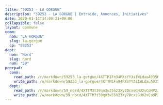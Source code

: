 ```yaml
---
title: "59253 - LA GORGUE"
description: "59253 - LA GORGUE | Entraide, Annonces, Initiatives"
date: 2020-01-11T14:09:21+09:00
collapsible: false
layout: commune
comm:
  nom: "LA GORGUE"
  slug: la-gorgue
  cp: "59253"
dept:
  nom: "Nord"
  slug: nord
  num: "59"
peerpad:
  comm:
    read_path: /r/markdown/59253_la-gorgue/4XTTM1Fn94PXsYY3s1WLdauA9356utRvMuFrR7wvsqmrLbTBr
    write_path: /w/markdown/59253_la-gorgue/4XTTM1Fn94PXsYY3s1WLdauA9356utRvMuFrR7wvsqmrLbTBr-K3TgV4Ru6MnTwaik3Kme2YKgAKGM4KJoUnHePmDCe9Pd7Dfe3bZYh4beUHMULHfb5YmwLaF4ybFVKhtfkmNuRmBgZQBATLKNPsALTMvk4oNotYcwonnnaccfCbFAAoyVJomd8Lb6
  dept:
    read_path: /r/markdown/59_nord/4XTTM3t39qn3wJ5h23Xy7DcxsGHU2vCoMP2z3iS4TUn3TrtdJ
    write_path: /w/markdown/59_nord/4XTTM3t39qn3wJ5h23Xy7DcxsGHU2vCoMP2z3iS4TUn3TrtdJ-K3TgTuZGkuZqXfr6fpmH7pGsMT6ndvZQMyRDze5QBt7XScLWHoBi246kLoDKpTH2Yo4f3AFSSJqGc2ozvNww7qPLqsDjpvahxCbQ6F5znbfjp6kVgaDcTYc9LyhwSfYuCevnvZUQ
---
```


